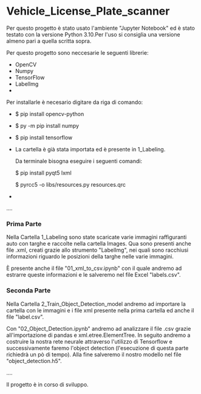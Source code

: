 # Vehicle_License_Plate_scanner

Per questo progetto è stato usato l'ambiente "Jupyter Notebook" ed è stato testato con la versione Python 3.10.Per l'uso si consiglia una versione almeno pari a quella scritta sopra.

Per questo progetto sono neccesarie le seguenti librerie:

- OpenCV
- Numpy
- TensorFlow
- LabelImg
- 

Per installarle è necesario digitare da riga di comando:

- $ pip install opencv-python
- $ py -m pip install numpy
- $ pip install tensorflow
- La cartella è già stata importata ed è presente in 1_Labeling.

  Da terminale bisogna eseguire i seguenti comandi:
  
  $ pip install pyqt5 lxml
  
  $ pyrcc5 -o libs/resources.py resources.qrc
- 

....

### Prima Parte
Nella Cartella 1_Labeling sono state scaricate varie immagini raffiguranti auto con targhe e raccolte nella cartella Images. Qua sono presenti anche file .xml, creati grazie allo strumento "LabelImg", nei quali sono racchiusi informazioni riguardo le posizioni della targhe nelle varie immagini.

È presente anche il file "01_xml_to_csv.ipynb" con il quale andremo ad estrarre queste informazioni e le salveremo nel file Excel "labels.csv".

### Seconda Parte
Nella Cartella 2_Train_Object_Detection_model andremo ad importare la cartella con le immagini e i file xml presente nella prima cartella ed anche il file "label.csv".

Con "02_Object_Detection.ipynb" andremo ad analizzare il file .csv grazie all'importazione di pandas e xml.etree.ElementTree. In seguito andremo a costruire la nostra rete neurale attraverso l'utilizzo di Tensorflow e successivamente faremo l'object detection (l'esecuzione di questa parte richiedrà un pò di tempo). Alla fine salveremo il nostro modello nel file "object_detection.h5".

....

Il progetto è in corso di sviluppo.
